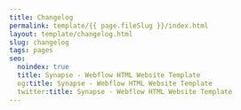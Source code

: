 ```yaml
---
title: Changelog
permalink: template/{{ page.fileSlug }}/index.html
layout: template/changelog.html
slug: changelog
tags: pages
seo:
  noindex: true
  title: Synapse - Webflow HTML Website Template
  og:title: Synapse - Webflow HTML Website Template
  twitter:title: Synapse - Webflow HTML Website Template
---
```



